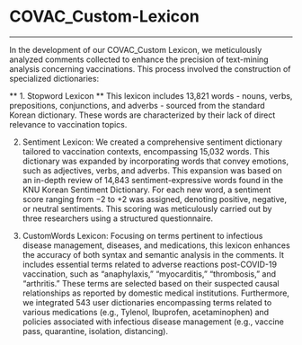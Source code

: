 # COVAC_Custom-Lexicon
---

In the development of our COVAC_Custom Lexicon, we meticulously analyzed comments collected to enhance the precision of text-mining analysis concerning vaccinations. This process involved the construction of specialized dictionaries:

** 1. Stopword Lexicon **
This lexicon includes 13,821 words - nouns, verbs, prepositions, conjunctions, and adverbs - sourced from the standard Korean dictionary. These words are characterized by their lack of direct relevance to vaccination topics.

2. Sentiment Lexicon: We created a comprehensive sentiment dictionary tailored to vaccination contexts, encompassing 15,032 words. This dictionary was expanded by incorporating words that convey emotions, such as adjectives, verbs, and adverbs. This expansion was based on an in-depth review of 14,843 sentiment-expressive words found in the KNU Korean Sentiment Dictionary. For each new word, a sentiment score ranging from −2 to +2 was assigned, denoting positive, negative, or neutral sentiments. This scoring was meticulously carried out by three researchers using a structured questionnaire.

3. CustomWords Lexicon: Focusing on terms pertinent to infectious disease management, diseases, and medications, this lexicon enhances the accuracy of both syntax and semantic analysis in the comments. It includes essential terms related to adverse reactions post-COVID-19 vaccination, such as “anaphylaxis,” “myocarditis,” “thrombosis,” and “arthritis.” These terms are selected based on their suspected causal relationships as reported by domestic medical institutions. Furthermore, we integrated 543 user dictionaries encompassing terms related to various medications (e.g., Tylenol, Ibuprofen, acetaminophen) and policies associated with infectious disease management (e.g., vaccine pass, quarantine, isolation, distancing).
